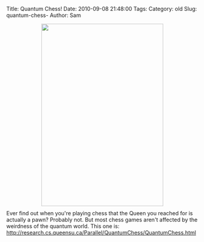 Title: Quantum Chess!
Date: 2010-09-08 21:48:00
Tags: 
Category: old
Slug: quantum-chess-
Author: Sam

<a onblur="try {parent.deselectBloggerImageGracefully();} catch(e) {}" href="http://www.showiphonewallpapers.com/iPhonewallpapers/20102/iphonewallpapers/Chess-20100726.jpg"><img style="display: block; margin: 0px auto 10px; text-align: center; cursor: pointer; width: 320px; height: 480px;" src="http://www.showiphonewallpapers.com/iPhonewallpapers/20102/iphonewallpapers/Chess-20100726.jpg" alt="" border="0" /></a>
Ever find out when you're playing chess that the Queen you reached for is actually a pawn? Probably not. But most chess games aren't affected by the weirdness of the quantum world. This one is:
<a href="http://research.cs.queensu.ca/Parallel/QuantumChess/QuantumChess.html">http://research.cs.queensu.ca/Parallel/QuantumChess/QuantumChess.html</a>
